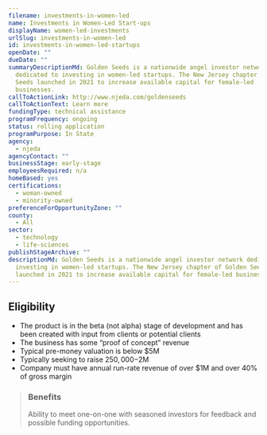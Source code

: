 ```yaml
---
filename: investments-in-women-led
name: Investments in Women-Led Start-ups
displayName: women-led-investments
urlSlug: investments-in-women-led
id: investments-in-women-led-startups
openDate: ""
dueDate: ""
summaryDescriptionMd: Golden Seeds is a nationwide angel investor network
  dedicated to investing in women-led startups. The New Jersey chapter of Golden
  Seeds launched in 2021 to increase available capital for female-led
  businesses.
callToActionLink: http://www.njeda.com/goldenseeds
callToActionText: Learn more
fundingType: technical assistance
programFrequency: ongoing
status: rolling application
programPurpose: In State
agency:
  - njeda
agencyContact: ""
businessStage: early-stage
employeesRequired: n/a
homeBased: yes
certifications:
  - woman-owned
  - minority-owned
preferenceForOpportunityZone: ""
county:
  - All
sector:
  - technology
  - life-sciences
publishStageArchive: ""
descriptionMd: Golden Seeds is a nationwide angel investor network dedicated to
  investing in women-led startups. The New Jersey chapter of Golden Seeds
  launched in 2021 to increase available capital for female-led businesses.
---
```


## Eligibility

- The product is in the beta (not alpha) stage of development and has been created with input from clients or potential clients
- The business has some “proof of concept” revenue
- Typical pre-money valuation is below $5M
- Typically seeking to raise $250,000-$2M
- Company must have annual run-rate revenue of over $1M and over 40% of gross margin

> ### Benefits
>
> Ability to meet one-on-one with seasoned investors for feedback and possible funding opportunities.
